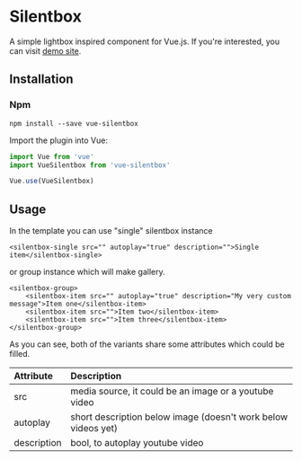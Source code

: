 # Silentbox

A simple lightbox inspired component for Vue.js. If you're interested, you can visit [demo site](http://silentbox.silencesys.com/).

## Installation
### Npm
```
npm install --save vue-silentbox
```
Import the plugin into Vue:
```js
import Vue from 'vue'
import VueSilentbox from 'vue-silentbox'

Vue.use(VueSilentbox)
```

## Usage
In the template you can use "single" silentbox instance
```vue
<silentbox-single src="" autoplay="true" description="">Single item</silentbox-single>
```
or group instance which will make gallery.
```vue
<silentbox-group>
    <silentbox-item src="" autoplay="true" description="My very custom message">Item one</silentbox-item>
    <silentbox-item src="">Item two</silentbox-item>
    <silentbox-item src="">Item three</silentbox-item>
</silentbox-group>
```
As you can see, both of the variants share some attributes which could be filled.

| Attribute | Description |
|:------|:-----|
| src | media source, it could be an image or a youtube video |
| autoplay | short description below image (doesn't work below videos yet) |
| description | bool, to autoplay youtube video |